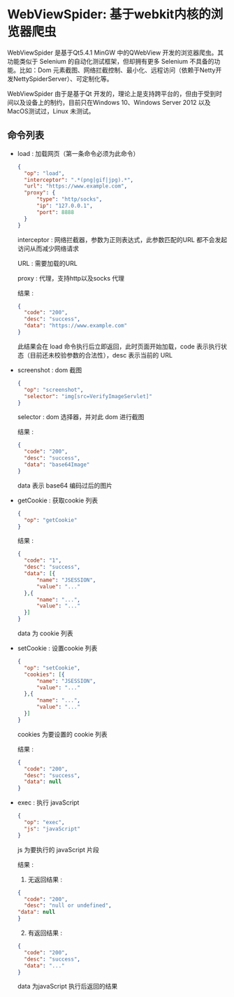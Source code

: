 # WebViewSpider: 基于webkit内核的浏览器爬虫

WebViewSpider 是基于Qt5.4.1 MinGW 中的QWebView 开发的浏览器爬虫。其功能类似于 Selenium 的自动化测试框架，但却拥有更多 Selenium 不具备的功能。比如：Dom 元素截图、网络拦截控制、最小化、远程访问（依赖于Netty开发NettySpiderServer）、可定制化等。

WebViewSpider 由于是基于Qt 开发的，理论上是支持跨平台的，但由于受到时间以及设备上的制约，目前只在Windows 10、Windows Server 2012 以及MacOS测试过，Linux 未测试。

## 命令列表

- load : 加载网页（第一条命令必须为此命令）

  ```json
  {
  	"op": "load",
  	"interceptor": ".*(png|gif|jpg).*",
  	"url": "https://www.example.com",
  	"proxy": {
  		"type": "http/socks",
  		"ip": "127.0.0.1",
  		"port": 8888
  	}
  }
  ```

  interceptor : 网络拦截器，参数为正则表达式，此参数匹配的URL 都不会发起访问从而减少网络请求

  URL : 需要加载的URL

  proxy : 代理，支持http以及socks 代理

  结果 : 

  ```json
  {
  	"code": "200",
  	"desc": "success",
  	"data": "https://www.example.com"
  }
  ```

  此结果会在 load 命令执行后立即返回，此时页面开始加载，code 表示执行状态（目前还未校验参数的合法性），desc 表示当前的 URL

- screenshot : dom 截图

  ```json
  {
  	"op": "screenshot",
  	"selector": "img[src=VerifyImageServlet]"
  }
  ```

  selector : dom 选择器，并对此 dom 进行截图

  结果 : 

  ```json
  {
  	"code": "200",
  	"desc": "success",
  	"data": "base64Image"
  }
  ```

  data 表示 base64 编码过后的图片

- getCookie : 获取cookie 列表

  ```json
  {
  	"op": "getCookie"
  }
  ```

  结果 : 

  ```json
  {
  	"code": "1",
  	"desc": "success",
  	"data": [{
  		"name": "JSESSION",
  		"value": "..."
  	},{
  		"name": "...",
  		"value": "..."
  	}]
  }
  ```

  data 为 cookie 列表

- setCookie : 设置cookie 列表

  ```json
  {
  	"op": "setCookie",
  	"cookies": [{
  		"name": "JSESSION",
  		"value": "..."
  	},{
  		"name": "...",
  		"value": "..."
  	}]
  }
  ```

  cookies 为要设置的 cookie 列表

  结果 : 

  ```json
  {
  	"code": "200",
  	"desc": "success",
  	"data": null
  }
  ```

- exec : 执行 javaScript

  ```json
  {
  	"op": "exec",
  	"js": "javaScript"
  }
  ```

  js 为要执行的 javaScript 片段

  结果 : 

  1. 无返回结果 : 

  ```json
  {
  	"code": "200",
  	"desc": "null or undefined",
  "data": null
  }
  ```

  2. 有返回结果 : 

  ```json
  {
  	"code": "200",
  	"desc": "success",
  	"data": "..."
  }
  ```

  data 为javaScript 执行后返回的结果